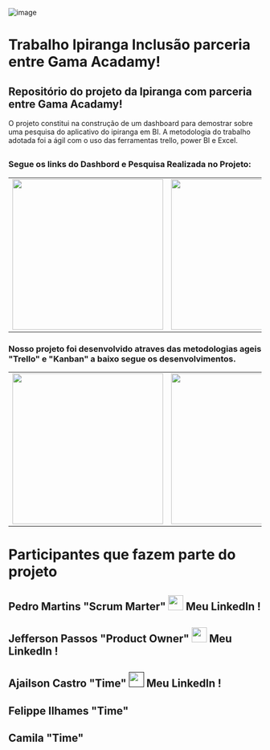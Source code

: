 ![image](https://github.com/ajailson48/trabalho-ipiranga-inclusao/assets/76658794/d02e3316-a1e7-446f-80d1-9ae17f8e681d)

# Trabalho Ipiranga Inclusão parceria entre Gama Acadamy!

## Repositório do projeto da Ipiranga com parceria entre Gama Acadamy!

O projeto constitui na construção de um dashboard para demostrar sobre uma pesquisa do aplicativo do ipiranga em BI.
A metodologia do trabalho adotada foi a ágil com o uso das ferramentas trello, power BI e Excel.

##
 <h3> Segue os links do Dashbord e Pesquisa Realizada no Projeto: </h3>

<table>
    <tbody>
    <tr>
      <td> 
          <a href="https://drive.google.com/file/d/17S65KQ7NQUZIUBpSdW9YqkFpm94mR-mK/view?usp=share_link">
          		<img width="300" src="https://insider.com.br/wp-content/uploads/2015/06/levantamento-dados-1.png">
          </a>
      </td>
      <td>
        <a href="https://docs.google.com/spreadsheets/d/1ttOyetDZPLiVRa0qk0TmQAIfauTy6HL0FXqz8wjfXzs/edit#gid=205022829">
         <img width="300" src="https://cdn.awsli.com.br/600x1000/476/476840/produto/37067431/2102b0504b.jpg"
        </a>
     </td>
    </tr>
   </tbody>
  </table>

<h3> Nosso projeto foi desenvolvido atraves das metodologias ageis "Trello" e "Kanban" a baixo segue os desenvolvimentos. </h3>

<table>
    <tbody>
    <tr>
      <td> 
          <a href="https://trello.com/b/R7Q0l76N/tarefas-ipiranga">
          		<img width="300" src="https://salesdorado.com/wp-content/uploads/2022/08/trello-logo-1.2.jpg">
          </a>
      </td>
      <td>
        <a href="https://trello.com/b/5FldI0TK/kanban-quadro-modelo">
         <img width="300" src="https://www.novida.com.br/wp-content/uploads/2018/07/Kanban.png"
        </a>
     </td>
    </tr>
   </tbody>
  </table>
  
  # Participantes que fazem parte do projeto
  
  ## Pedro Martins "Scrum Marter" <a href="https://www.linkedin.com/in/pedro-martins1995"> <img width="30" src="https://cdn-icons-png.flaticon.com/512/174/174857.png"></a> Meu Linkedln !
  
  ## Jefferson Passos "Product Owner" <a href="https://www.linkedin.com/in/ajailsoncastro/"><img width="30" src="https://cdn-icons-png.flaticon.com/512/174/174857.png"></a> Meu Linkedln !
  
  ## Ajailson Castro "Time"  <a href=""> <img width="30" src="https://cdn-icons-png.flaticon.com/512/174/174857.png"></a> Meu Linkedln !
  ## Felippe Ilhames "Time"
  ## Camila "Time"
